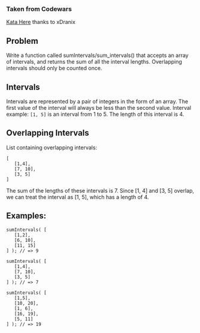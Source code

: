 ### Taken from Codewars 
[Kata Here](https://www.codewars.com/kata/sum-of-intervals/train/javascript) thanks to xDranix

## Problem 
Write a function called sumIntervals/sum_intervals() that accepts an array of intervals, and returns the sum of all the interval lengths. Overlapping intervals should only be counted once.

## Intervals
Intervals are represented by a pair of integers in the form of an array. The first value of the interval will always be less than the second value. Interval example: `[1, 5]` is an interval from 1 to 5. The length of this interval is 4.

## Overlapping Intervals
List containing overlapping intervals:

```
[
   [1,4],
   [7, 10],
   [3, 5]
]
```
The sum of the lengths of these intervals is 7. Since [1, 4] and [3, 5] overlap, we can treat the interval as [1, 5], which has a length of 4.

## Examples:
```
sumIntervals( [
   [1,2],
   [6, 10],
   [11, 15]
] ); // => 9

sumIntervals( [
   [1,4],
   [7, 10],
   [3, 5]
] ); // => 7

sumIntervals( [
   [1,5],
   [10, 20],
   [1, 6],
   [16, 19],
   [5, 11]
] ); // => 19
```